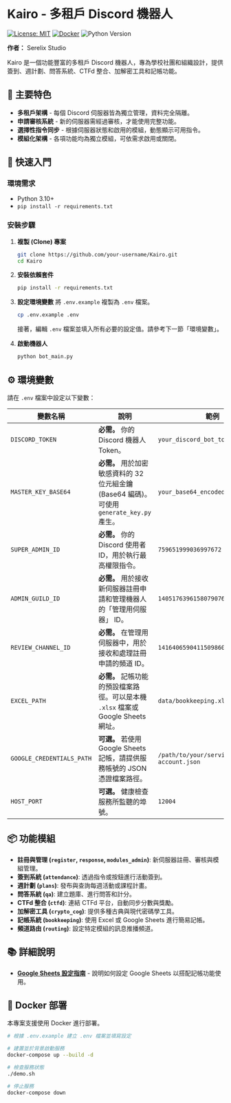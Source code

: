 # Kairo - 多租戶 Discord 機器人

[![License: MIT](https://img.shields.io/badge/License-MIT-yellow.svg)](https://opensource.org/licenses/MIT) [![Docker](https://img.shields.io/badge/docker-%230db7ed.svg?style=flat&logo=docker&logoColor=white)](https://www.docker.com/) ![Python Version](https://img.shields.io/badge/python-3.10+-blue.svg)

**作者：** Serelix Studio

Kairo 是一個功能豐富的多租戶 Discord 機器人，專為學校社團和組織設計，提供簽到、週計劃、問答系統、CTFd 整合、加解密工具和記帳功能。

## 🌟 主要特色

- **多租戶架構** - 每個 Discord 伺服器皆為獨立管理，資料完全隔離。
- **申請審核系統** - 新的伺服器需經過審核，才能使用完整功能。
- **選擇性指令同步** - 根據伺服器狀態和啟用的模組，動態顯示可用指令。
- **模組化架構** - 各項功能均為獨立模組，可依需求啟用或關閉。

## 🚀 快速入門

### 環境需求

- Python 3.10+
- `pip install -r requirements.txt`

### 安裝步驟

1.  **複製 (Clone) 專案**
    ```bash
    git clone https://github.com/your-username/Kairo.git
    cd Kairo
    ```

2.  **安裝依賴套件**
    ```bash
    pip install -r requirements.txt
    ```

3.  **設定環境變數**
    將 `.env.example` 複製為 `.env` 檔案。
    ```bash
    cp .env.example .env
    ```
    接著，編輯 `.env` 檔案並填入所有必要的設定值。請參考下一節「環境變數」。

4.  **啟動機器人**
    ```bash
    python bot_main.py
    ```

## ⚙️ 環境變數

請在 `.env` 檔案中設定以下變數：

| 變數名稱 | 說明 | 範例 |
| --------------------------- | ------------------------------------------------------------------------------------------------ | --------------------------------------------------- |
| `DISCORD_TOKEN` | **必需。** 你的 Discord 機器人 Token。 | `your_discord_bot_token` |
| `MASTER_KEY_BASE64` | **必需。** 用於加密敏感資料的 32 位元組金鑰 (Base64 編碼)。可使用 `generate_key.py` 產生。 | `your_base64_encoded_32_byte_key` |
| `SUPER_ADMIN_ID` | **必需。** 你的 Discord 使用者 ID，用於執行最高權限指令。 | `759651999036997672` |
| `ADMIN_GUILD_ID` | **必需。** 用於接收新伺服器註冊申請和管理機器人的「管理用伺服器」 ID。 | `1405176396158079076` |
| `REVIEW_CHANNEL_ID` | **必需。** 在管理用伺服器中，用於接收和處理註冊申請的頻道 ID。 | `1416406590411509860` |
| `EXCEL_PATH` | **必需。** 記帳功能的預設檔案路徑。可以是本機 `.xlsx` 檔案或 Google Sheets 網址。 | `data/bookkeeping.xlsx` |
| `GOOGLE_CREDENTIALS_PATH` | **可選。** 若使用 Google Sheets 記帳，請提供服務帳號的 JSON 憑證檔案路徑。 | `/path/to/your/service-account.json` |
| `HOST_PORT` | **可選。** 健康檢查服務所監聽的埠號。 | `12004` |

## 📦 功能模組

- **註冊與管理 (`register`, `response`, `modules_admin`)**: 新伺服器註冊、審核與模組管理。
- **簽到系統 (`attendance`)**: 透過指令或按鈕進行活動簽到。
- **週計劃 (`plans`)**: 發布與查詢每週活動或課程計畫。
- **問答系統 (`qa`)**: 建立題庫、進行問答和計分。
- **CTFd 整合 (`ctfd`)**: 連結 CTFd 平台，自動同步分數與獎勵。
- **加解密工具 (`crypto_cog`)**: 提供多種古典與現代密碼學工具。
- **記帳系統 (`bookkeeping`)**: 使用 Excel 或 Google Sheets 進行簡易記帳。
- **頻道路由 (`routing`)**: 設定特定模組的訊息推播頻道。

## 📚 詳細說明

- **[Google Sheets 設定指南](./GOOGLE_SHEETS_SETUP.md)** - 說明如何設定 Google Sheets 以搭配記帳功能使用。

## 🐳 Docker 部署

本專案支援使用 Docker 進行部署。

```bash
# 根據 .env.example 建立 .env 檔案並填寫設定

# 建置並於背景啟動服務
docker-compose up --build -d

# 檢查服務狀態
./demo.sh

# 停止服務
docker-compose down
```
